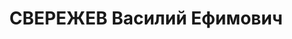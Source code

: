 ---
title: СВЕРЕЖЕВ Василий Ефимович
description: "Род. в 1896, г.Владимир, русский, образование низшее, член ВКП(б) с\
  \ 1919 \n  ссыльный (ранее 5.02.1935 ОС - 4 года ссылки, перед ссылкой преподаватель\
  \ соц-эконом. Школы лекпомов ), счетовод Обдорской конторы «Рыбпродснаб» \n  Арестован\
  \ 26.08.1936 \n  Приговорен ВК ВС СССР 06.05.1937, Тюмень - 10 лет тюремного заключения"
---